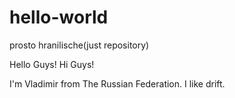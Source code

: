 # hello-world
prosto hranilische(just repository)

Hello Guys!
Hi Guys!

I'm Vladimir from The Russian Federation. I like drift.